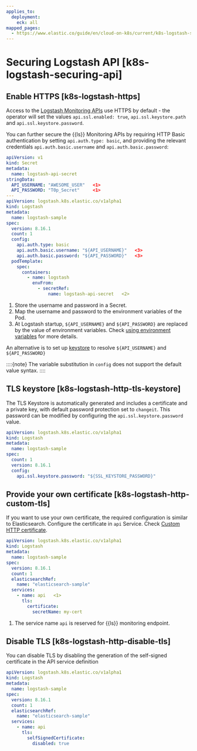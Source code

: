 ```yaml
---
applies_to:
  deployment:
    eck: all
mapped_pages:
  - https://www.elastic.co/guide/en/cloud-on-k8s/current/k8s-logstash-securing-api.html
---
```


# Securing Logstash API [k8s-logstash-securing-api]

## Enable HTTPS [k8s-logstash-https]

Access to the [Logstash Monitoring APIs](https://www.elastic.co/guide/en/logstash/current/monitoring-logstash.html#monitoring-api-security) use HTTPS by default - the operator will set the values  `api.ssl.enabled: true`, `api.ssl.keystore.path` and `api.ssl.keystore.password`.

You can further secure the {{ls}} Monitoring APIs by requiring HTTP Basic authentication by setting `api.auth.type: basic`, and providing the relevant credentials `api.auth.basic.username` and `api.auth.basic.password`:

```yaml
apiVersion: v1
kind: Secret
metadata:
  name: logstash-api-secret
stringData:
  API_USERNAME: "AWESOME_USER"   <1>
  API_PASSWORD: "T0p_Secret"     <1>
---
apiVersion: logstash.k8s.elastic.co/v1alpha1
kind: Logstash
metadata:
  name: logstash-sample
spec:
  version: 8.16.1
  count: 1
  config:
    api.auth.type: basic
    api.auth.basic.username: "${API_USERNAME}"   <3>
    api.auth.basic.password: "${API_PASSWORD}"   <3>
  podTemplate:
    spec:
      containers:
        - name: logstash
          envFrom:
            - secretRef:
                name: logstash-api-secret   <2>
```

1. Store the username and password in a Secret.
2. Map the username and password to the environment variables of the Pod.
3. At Logstash startup, `${API_USERNAME}` and `${API_PASSWORD}` are replaced by the value of environment variables. Check [using environment variables](asciidocalypse://docs/logstash/docs/reference/environment-variables.md) for more details.


An alternative is to set up [keystore](advanced-configuration-logstash.md#k8s-logstash-keystore) to resolve `${API_USERNAME}` and `${API_PASSWORD}`

::::{note}
The variable substitution in `config` does not support the default value syntax.
::::



## TLS keystore [k8s-logstash-http-tls-keystore]

The TLS Keystore is automatically generated and includes a certificate and a private key, with default password protection set to `changeit`. This password can be modified by configuring the `api.ssl.keystore.password` value.

```yaml
apiVersion: logstash.k8s.elastic.co/v1alpha1
kind: Logstash
metadata:
  name: logstash-sample
spec:
  count: 1
  version: 8.16.1
  config:
    api.ssl.keystore.password: "${SSL_KEYSTORE_PASSWORD}"
```


## Provide your own certificate [k8s-logstash-http-custom-tls]

If you want to use your own certificate, the required configuration is similar to Elasticsearch. Configure the certificate in `api` Service. Check [Custom HTTP certificate](../../security/secure-http-communications.md).

```yaml
apiVersion: logstash.k8s.elastic.co/v1alpha1
kind: Logstash
metadata:
  name: logstash-sample
spec:
  version: 8.16.1
  count: 1
  elasticsearchRef:
    name: "elasticsearch-sample"
  services:
    - name: api   <1>
      tls:
        certificate:
          secretName: my-cert
```

1. The service name `api` is reserved for {{ls}} monitoring endpoint.



## Disable TLS [k8s-logstash-http-disable-tls]

You can disable TLS by disabling the generation of the self-signed certificate in the API service definition

```yaml
apiVersion: logstash.k8s.elastic.co/v1alpha1
kind: Logstash
metadata:
  name: logstash-sample
spec:
  version: 8.16.1
  count: 1
  elasticsearchRef:
    name: "elasticsearch-sample"
  services:
    - name: api
      tls:
        selfSignedCertificate:
          disabled: true
```


